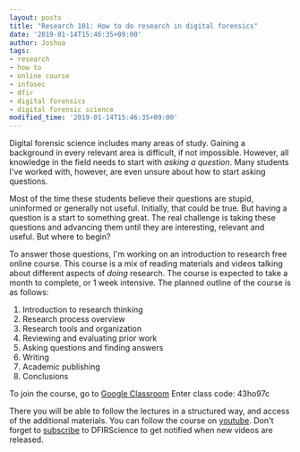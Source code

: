```yaml
---
layout: posts
title: "Research 101: How to do research in digital forensics"
date: '2019-01-14T15:46:35+09:00'
author: Joshua
tags:
- research
- how to
- online course
- infosec
- dfir
- digital forensics
- digital forensic science
modified_time: '2019-01-14T15:46:35+09:00'
---
```


Digital forensic science includes many areas of study. Gaining a background in every relevant area is difficult, if not impossible. However, all knowledge in the field needs to start with *asking a question*. Many students I've worked with, however, are even unsure about how to start asking questions.

Most of the time these students believe their questions are stupid, uninformed or generally not useful. Initially, that could be true. But having a question is a start to something great. The real challenge is taking these questions and advancing them until they are interesting, relevant and useful. But where to begin?

To answer those questions, I'm working on an introduction to research free online course. This course is a mix of reading materials and videos talking about different aspects of *doing* research. The course is expected to take a month to complete, or 1 week intensive. The planned outline of the course is as follows:

1. Introduction to research thinking
2. Research process overview
3. Research tools and organization
4. Reviewing and evaluating prior work
5. Asking questions and finding answers
6. Writing
7. Academic publishing
8. Conclusions

To join the course, go to [Google Classroom](https://classroom.google.com)
Enter class code: 43ho97c

There you will be able to follow the lectures in a structured way, and access of the additional materials. You can follow the course on [youtube](https://youtube.com/dfirscience). Don't forget to [subscribe](https://www.youtube.com/dfirscience?sub_confirmation=1) to DFIRScience to get notified when new videos are released.

